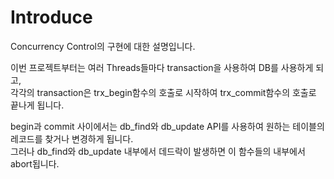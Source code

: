 Introduce
==========
Concurrency Control의 구현에 대한 설명입니다.   
   
이번 프로젝트부터는 여러 Threads들마다 transaction을 사용하여 DB를 사용하게 되고,   
각각의 transaction은 trx_begin함수의 호출로 시작하여 trx_commit함수의 호출로 끝나게 됩니다.      
   
begin과 commit 사이에서는 db_find와 db_update API를 사용하여 원하는 테이블의 레코드를 찾거나 변경하게 됩니다.   
그러나 db_find와 db_update 내부에서 데드락이 발생하면 이 함수들의 내부에서 abort됩니다.   
   
